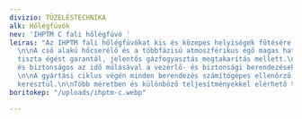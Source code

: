 ```yaml
---
divizio: TÜZELÉSTECHNIKA
alk: Hőlégfúvók
nev: 'IHPTM C fali hőlégfúvó '
leiras: "Az IHPTM fali hőlégfúvókat kis és közepes helyiségek fűtésére tervezték.
  \n\nA cső alakú hőcserélő és a többfázisú atmoszférikus égő magas hatásfokot és
  tiszta égést garantál, jelentős gázfogyasztás megtakarítás mellett.\n\nMegbízható
  és biztonságos az idő múlásával a vezérlő- és biztonsági berendezéseknek köszönhetően.
  \n\nA gyártási ciklus végén minden berendezés számítógépes ellenőrző teszten megy
  keresztül.\n\nTöbb méretben és különböző teljesítményekkel elérhető termék."
boritokep: "/uploads/ihptm-c.webp"

---
```

